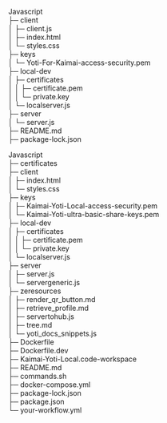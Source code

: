         
Javascript                                 
├─ client                                  
│  ├─ client.js                            
│  ├─ index.html                           
│  └─ styles.css                           
├─ keys                                    
│  └─ Yoti-For-Kaimai-access-security.pem  
├─ local-dev                               
│  ├─ certificates                         
│  │  ├─ certificate.pem                   
│  │  └─ private.key                       
│  └─ localserver.js                       
├─ server                                  
│  └─ server.js                            
├─ README.md                               
├─ package-lock.json                       


Javascript                                    
├─ certificates                               
├─ client                                     
│  ├─ index.html                              
│  └─ styles.css                              
├─ keys                                       
│  ├─ Kaimai-Yoti-Local-access-security.pem   
│  └─ Kaimai-Yoti-ultra-basic-share-keys.pem  
├─ local-dev                                  
│  ├─ certificates                            
│  │  ├─ certificate.pem                      
│  │  └─ private.key                          
│  └─ localserver.js                          
├─ server                                     
│  ├─ server.js                               
│  └─ servergeneric.js                        
├─ zeresources                                
│  ├─ render_qr_button.md                     
│  ├─ retrieve_profile.md                     
│  ├─ servertohub.js                          
│  ├─ tree.md                                 
│  └─ yoti_docs_snippets.js                   
├─ Dockerfile                                 
├─ Dockerfile.dev                             
├─ Kaimai-Yoti-Local.code-workspace           
├─ README.md                                  
├─ commands.sh                                
├─ docker-compose.yml                         
├─ package-lock.json                          
├─ package.json                               
└─ your-workflow.yml                          

